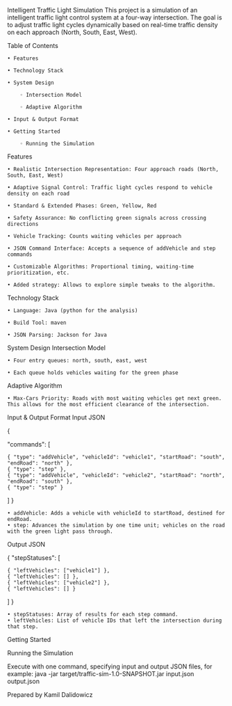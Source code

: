 Intelligent Traffic Light Simulation
This project is a simulation of an intelligent traffic light control system at a four-way intersection. The goal is to adjust traffic light cycles dynamically based on real-time traffic density on each approach (North, South, East, West).

Table of Contents

    • Features
    
    • Technology Stack
    
    • System Design
    
        ◦ Intersection Model
        
        ◦ Adaptive Algorithm
        
    • Input & Output Format
    
    • Getting Started
    
        ◦ Running the Simulation

Features

    • Realistic Intersection Representation: Four approach roads (North, South, East, West)
    
    • Adaptive Signal Control: Traffic light cycles respond to vehicle density on each road
    
    • Standard & Extended Phases: Green, Yellow, Red
    
    • Safety Assurance: No conflicting green signals across crossing directions
    
    • Vehicle Tracking: Counts waiting vehicles per approach
    
    • JSON Command Interface: Accepts a sequence of addVehicle and step commands
    
    • Customizable Algorithms: Proportional timing, waiting-time prioritization, etc.
    
    • Added strategy: Allows to explore simple tweaks to the algorithm.

Technology Stack
    
    • Language: Java (python for the analysis)
    
    • Build Tool: maven
    
    • JSON Parsing: Jackson for Java

System Design
Intersection Model
    
    • Four entry queues: north, south, east, west
    
    • Each queue holds vehicles waiting for the green phase
    
Adaptive Algorithm
    
    • Max-Cars Priority: Roads with most waiting vehicles get next green.  This allows for the most efficient clearance of the intersection.
    
Input & Output Format
Input JSON

{

  "commands": [
  
    { "type": "addVehicle", "vehicleId": "vehicle1", "startRoad": "south", "endRoad": "north" },
    { "type": "step" },
    { "type": "addVehicle", "vehicleId": "vehicle2", "startRoad": "north", "endRoad": "south" },
    { "type": "step" }
  ]
}


    • addVehicle: Adds a vehicle with vehicleId to startRoad, destined for endRoad.
    • step: Advances the simulation by one time unit; vehicles on the road with the green light pass through.
Output JSON

{
  "stepStatuses": [
  
    { "leftVehicles": ["vehicle1"] },
    { "leftVehicles": [] },
    { "leftVehicles": ["vehicle2"] },
    { "leftVehicles": [] }
  ]
}

    • stepStatuses: Array of results for each step command.
    • leftVehicles: List of vehicle IDs that left the intersection during that step.

Getting Started

Running the Simulation

Execute with one command, specifying input and output JSON files, for example:
java -jar target/traffic-sim-1.0-SNAPSHOT.jar input.json output.json


Prepared by Kamil Dalidowicz
